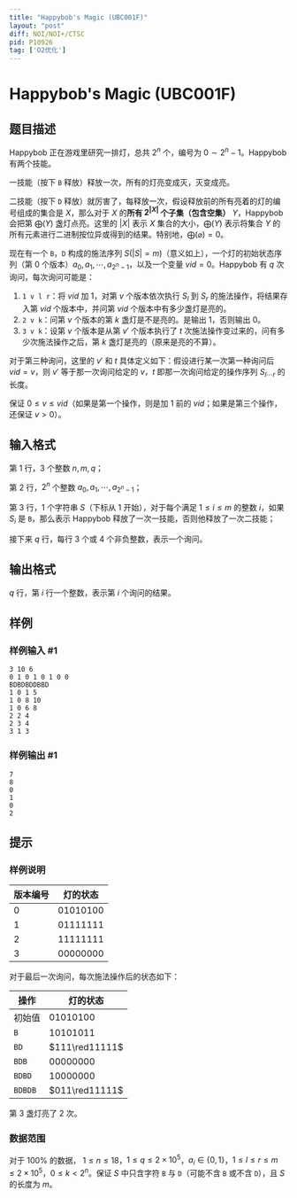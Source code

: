 ```yaml
---
title: "Happybob's Magic (UBC001F)"
layout: "post"
diff: NOI/NOI+/CTSC
pid: P10926
tag: ['O2优化']
---
```

# Happybob's Magic (UBC001F)
## 题目描述

Happybob 正在游戏里研究一排灯，总共 $2^n$ 个，编号为 $0\sim 2^n-1$。Happybob 有两个技能。

一技能（按下 `B` 释放）释放一次，所有的灯亮变成灭，灭变成亮。

二技能（按下 `D` 释放）就厉害了，每释放一次，假设释放前的所有亮着的灯的编号组成的集合是 $X$，那么对于 $X$ 的**所有 $2^{|X|}$ 个子集（包含空集）** $Y$，Happybob 会把第 $\bigoplus(Y)$ 盏灯点亮。这里的 $|X|$ 表示 $X$ 集合的大小，$\bigoplus(Y)$ 表示将集合 $Y$ 的所有元素进行二进制按位异或得到的结果。特别地，$\bigoplus(\varnothing) = 0$。

现在有一个 `B`，`D` 构成的施法序列 $S(|S|=m)$（意义如上），一个灯的初始状态序列（第 $0$ 个版本）$a_0,a_1,\cdots,a_{2^n-1}$，以及一个变量 $vid=0$。Happybob 有 $q$ 次询问，每次询问可能是：

1. `1 v l r`：将 $vid$ 加 $1$，对第 $v$ 个版本依次执行 $S_l$ 到 $S_r$ 的施法操作，将结果存入第 $vid$ 个版本中，并问第 $vid$ 个版本中有多少盏灯是亮的。
2. `2 v k`：问第 $v$ 个版本的第 $k$ 盏灯是不是亮的。是输出 $1$，否则输出 $0$。
3. `3 v k`：设第 $v$ 个版本是从第 $v'$ 个版本执行了 $t$ 次施法操作变过来的，问有多少次施法操作之后，第 $k$ 盏灯是亮的（原来是亮的不算）。

对于第三种询问，这里的 $v'$ 和 $t$ 具体定义如下：假设进行某一次第一种询问后 $vid = v$，则 $v'$ 等于那一次询问给定的 $v$，$t$ 即那一次询问给定的操作序列 $S_{l\cdots r}$ 的长度。

保证 $0\le v\le vid$（如果是第一个操作，则是加 $1$ 前的 $vid$；如果是第三个操作，还保证 $v>0$）。
## 输入格式

第 $1$ 行，$3$ 个整数 $n,m,q$；

第 $2$ 行，$2^n$ 个整数 $a_0,a_1,\cdots,a_{2^n-1}$；

第 $3$ 行，$1$ 个字符串 $S$（下标从 $1$ 开始），对于每个满足 $1\le i\le m$ 的整数 $i$，如果 $S_i$ 是 `B`，那么表示 Happybob 释放了一次一技能，否则他释放了一次二技能；

接下来 $q$ 行，每行 $3$ 个或 $4$ 个非负整数，表示一个询问。
## 输出格式

$q$ 行，第 $i$ 行一个整数，表示第 $i$ 个询问的结果。
## 样例

### 样例输入 #1
```
3 10 6
0 1 0 1 0 1 0 0
BDBDBDDBBD
1 0 1 5
1 0 8 10
1 0 6 8
2 2 4
2 3 4
3 1 3
```
### 样例输出 #1
```
7
8
0
1
0
2
```
## 提示

### 样例说明

| 版本编号 | 灯的状态 |
| --- | --- | 
| $0$ | $01010100$ | 
| $1$ | $01111111$ | 
| $2$ | $11111111$ |
| $3$ | $00000000$ |

对于最后一次询问，每次施法操作后的状态如下：

| 操作 | 灯的状态 |
| --- | --- | 
| 初始值 | $01010100$ | 
| `B` | $10101011$ | 
| `BD` | $111\red11111$ | 
| `BDB` | $00000000$ |
| `BDBD` | $10000000$ |
| `BDBDB` | $011\red11111$ |

第 $3$ 盏灯亮了 $2$ 次。

### 数据范围

对于 $100\%$ 的数据， $1\le n\le 18$，$1\le q\le 2\times 10^5$，$a_i\in\{0, 1\}$，$1\le l\le r\le m\le 2\times 10^5$，$0\le k<2^n$。保证 $S$ 中只含字符 `B` 与 `D`（可能不含 `B` 或不含 `D`），且 $S$ 的长度为 $m$。
